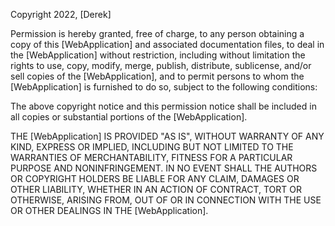 Copyright 2022, [Derek]

Permission is hereby granted, free of charge, to any person obtaining a copy of this [WebApplication] and associated documentation files, to deal in the [WebApplication] without restriction, including without limitation the rights to use, copy, modify, merge, publish, distribute, sublicense, and/or sell copies of the [WebApplication], and to permit persons to whom the [WebApplication] is furnished to do so, subject to the following conditions:

The above copyright notice and this permission notice shall be included in all copies or substantial portions of the [WebApplication].

THE [WebApplication] IS PROVIDED "AS IS", WITHOUT WARRANTY OF ANY KIND, EXPRESS OR IMPLIED, INCLUDING BUT NOT LIMITED TO THE WARRANTIES OF MERCHANTABILITY, FITNESS FOR A PARTICULAR PURPOSE AND NONINFRINGEMENT. IN NO EVENT SHALL THE AUTHORS OR COPYRIGHT HOLDERS BE LIABLE FOR ANY CLAIM, DAMAGES OR OTHER LIABILITY, WHETHER IN AN ACTION OF CONTRACT, TORT OR OTHERWISE, ARISING FROM, OUT OF OR IN CONNECTION WITH THE USE OR OTHER DEALINGS IN THE [WebApplication].
